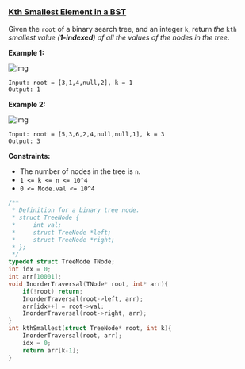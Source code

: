 ### [Kth Smallest Element in a BST](https://leetcode.com/problems/kth-smallest-element-in-a-bst/)



Given the `root` of a binary search tree, and an integer `k`, return *the* `kth` *smallest value (**1-indexed**) of all the values of the nodes in the tree*.

 

**Example 1:**

![img](https://assets.leetcode.com/uploads/2021/01/28/kthtree1.jpg)

```
Input: root = [3,1,4,null,2], k = 1
Output: 1
```

**Example 2:**

![img](https://assets.leetcode.com/uploads/2021/01/28/kthtree2.jpg)

```
Input: root = [5,3,6,2,4,null,null,1], k = 3
Output: 3
```

 

**Constraints:**

- The number of nodes in the tree is `n`.
- `1 <= k <= n <= 10^4`
- `0 <= Node.val <= 10^4`

```C
/**
 * Definition for a binary tree node.
 * struct TreeNode {
 *     int val;
 *     struct TreeNode *left;
 *     struct TreeNode *right;
 * };
 */
typedef struct TreeNode TNode;
int idx = 0;
int arr[10001];
void InorderTraversal(TNode* root, int* arr){
    if(!root) return;
    InorderTraversal(root->left, arr);
    arr[idx++] = root->val;
    InorderTraversal(root->right, arr);
}
int kthSmallest(struct TreeNode* root, int k){
    InorderTraversal(root, arr);
    idx = 0;
    return arr[k-1];
}
```

